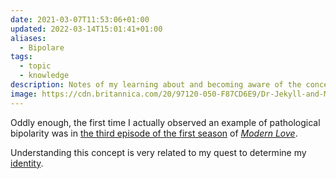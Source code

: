 ```yaml
---
date: 2021-03-07T11:53:06+01:00
updated: 2022-03-14T15:01:41+01:00
aliases:
  - Bipolare
tags:
  - topic
  - knowledge
description: Notes of my learning about and becoming aware of the concept of bipolarity.
image: https://cdn.britannica.com/20/97120-050-F87CD6E9/Dr-Jekyll-and-Mr-Hyde-Fredric-March.jpg
---
```

Oddly enough, the first time I actually observed an example of pathological bipolarity was in [the third episode of the first season](https://en.wikipedia.org/wiki/Modern_Love_(TV_series)#ep3 '“Modern Love” S01E03 on Wikipedia') of <cite>[Modern Love](https://en.wikipedia.org/wiki/Modern_Love_(TV_series) '“Modern Love” on Wikipedia')</cite>.

Understanding this concept is very related to my quest to determine my [identity](Identità.md).
